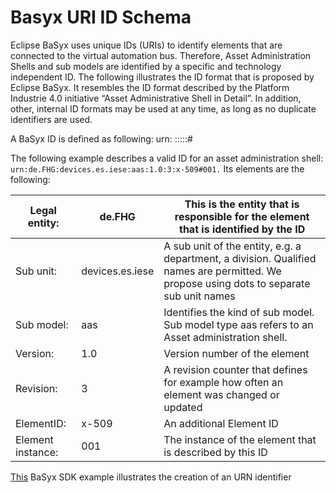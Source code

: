 # Basyx URI ID Schema

Eclipse BaSyx uses unique IDs (URIs) to identify elements that are connected to the virtual automation bus. Therefore, Asset Administration Shells and sub models are identified by a specific and technology independent ID. The following illustrates the ID format that is proposed by Eclipse BaSyx. It resembles the ID format described by the Platform Industrie 4.0 initiative “Asset Administrative Shell in Detail”. In addition, other, internal ID formats may be used at any time, as long as no duplicate identifiers are used.

A BaSyx ID is defined as following: urn: <legalEntity>:<subUnit>:<subModel>:<version>:<revision>:<elementID>#<elementInstance>

The following example describes a valid ID for an asset administration shell: ``urn:de.FHG:devices.es.iese:aas:1.0:3:x-509#001.`` Its elements are the following:

| Legal entity:     | de.FHG          | This is the entity that is responsible for the element that is identified by the ID                                                      |
|-------------------|-----------------|------------------------------------------------------------------------------------------------------------------------------------------|
| Sub unit:         | devices.es.iese | A sub unit of the entity, e.g. a department, a division. Qualified names are permitted. We propose using dots to separate sub unit names |
| Sub model:        | aas             | Identifies the kind of sub model. Sub model type aas refers to an Asset administration shell.                                            |
| Version:          | 1.0             | Version number of the element                                                                                                            |
| Revision:         | 3               | A revision counter that defines for example how often an element was changed or updated                                                  |
| ElementID:        | x-509           | An additional Element ID                                                                                                                 |
| Element instance: | 001             | The instance of the element that is described by this ID                                                                                 |

[This](../developer/basyx_java_v1/knowledge_base/examples/index.md#urn) BaSyx SDK example illustrates the creation of an URN identifier